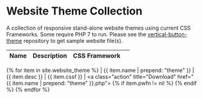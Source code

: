 ---
---
# Website Theme Collection
A collection of responsive stand-alone website themes using current CSS Frameworks.  Some require PHP 7 to run.  Please see the [vertical-button-theme](https://github.com/emrickj/vertical-button-theme) repository to get sample website file(s).

| Name | Description | CSS Framework | |
| --- | --- | --- | --- |
{% for item in site.website_theme %}
| {{ item.name | prepend: "theme" }} | {{ item.desc }} | {{ item.cssf }} | <a class="action" title="Download" href="{{ item.name | prepend: "theme" }}.php"><span class="download"></span></a>
{% if item.pwfn != nil %} 
<a class="action" title="Preview" href="{{ site.preview_path | append: item.name }}.php?u={{ item.pwfn }}" target="_blank"><span class="preview"></span></a>
<a class="action" title="Preview Mobile" href="{{ site.mobile_emulator_path }}{{ site.preview_path | append: item.name }}.php?u={{ item.pwfn }}"
   target="_blank"><span class="phone"></span></a>
{% endif %} 
{% endfor %}
